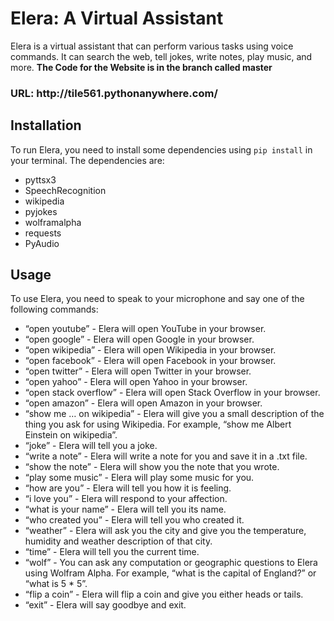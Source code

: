 <h1>Elera: A Virtual Assistant</h1> <p>Elera is a virtual assistant that can perform various tasks using voice commands. It can search the web, tell jokes, write notes, play music, and more. <strong>The Code for the Website is in the branch called master</strong></p>
<h3>URL: http://tile561.pythonanywhere.com/ </h3>
<h2>Installation</h2> <p>To run Elera, you need to install some dependencies using <code>pip install</code> in your terminal. The dependencies are:</p> <ul> <li>pyttsx3</li> <li>SpeechRecognition</li> <li>wikipedia</li> <li>pyjokes</li> <li>wolframalpha</li> <li>requests</li> <li>PyAudio</li> </ul>

<h2>Usage</h2> <p>To use Elera, you need to speak to your microphone and say one of the following commands:</p> <ul> <li>“open youtube” - Elera will open YouTube in your browser.</li> <li>“open google” - Elera will open Google in your browser.</li> <li>“open wikipedia” - Elera will open Wikipedia in your browser.</li> <li>“open facebook” - Elera will open Facebook in your browser.</li> <li>“open twitter” - Elera will open Twitter in your browser.</li> <li>“open yahoo” - Elera will open Yahoo in your browser.</li> <li>“open stack overflow” - Elera will open Stack Overflow in your browser.</li> <li>“open amazon” - Elera will open Amazon in your browser.</li> <li>“show me … on wikipedia” - Elera will give you a small description of the thing you ask for using Wikipedia. For example, “show me Albert Einstein on wikipedia”.</li> <li>“joke” - Elera will tell you a joke.</li> <li>“write a note” - Elera will write a note for you and save it in a .txt file.</li> <li>“show the note” - Elera will show you the note that you wrote.</li> <li>“play some music” - Elera will play some music for you.</li> <li>“how are you” - Elera will tell you how it is feeling.</li> <li>“i love you” - Elera will respond to your affection.</li> <li>“what is your name” - Elera will tell you its name.</li> <li>“who created you” - Elera will tell you who created it.</li> <li>“weather” - Elera will ask you the city and give you the temperature, humidity and weather description of that city.</li> <li>“time” - Elera will tell you the current time.</li> <li>“wolf” - You can ask any computation or geographic questions to Elera using Wolfram Alpha. For example, “what is the capital of England?” or “what is 5 * 5”.</li> <li>“flip a coin” - Elera will flip a coin and give you either heads or tails.</li> <li>“exit” - Elera will say goodbye and exit.</li> </ul>
